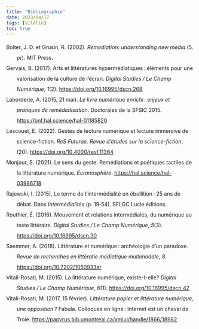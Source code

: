 ```yaml
---
title: "Bibliographie"
date: 2023/04/17
tags: [Vilélie]
toc: true
---
```



<!DOCTYPE html PUBLIC "-//W3C//DTD XHTML 1.1//EN" "http://www.w3.org/TR/xhtml11/DTD/xhtml11.dtd">
<html xmlns="http://www.w3.org/1999/xhtml" xml:lang="en">
<head>
<meta http-equiv="Content-Type" content="text/html; charset=utf-8"/>
<title>Bibliographie</title>
</head>
<body>
<div class="csl-bib-body" style="line-height: 2; margin-left: 2em; text-indent:-2em;">
  <div class="csl-entry">Bolter, J. D. et Grusin, R. (2002). <i>Remediation: understanding new media</i> (5. pr). MIT Press.</div>
  <span class="Z3988" title="url_ver=Z39.88-2004&amp;ctx_ver=Z39.88-2004&amp;rfr_id=info%3Asid%2Fzotero.org%3A2&amp;rft_id=urn%3Aisbn%3A978-0-262-02452-5%20978-0-262-52279-3&amp;rft_val_fmt=info%3Aofi%2Ffmt%3Akev%3Amtx%3Abook&amp;rft.genre=book&amp;rft.btitle=Remediation%3A%20understanding%20new%20media&amp;rft.place=Cambridge%2C%20Mass.&amp;rft.publisher=MIT%20Press&amp;rft.edition=5.%20pr&amp;rft.aufirst=Jay%20David&amp;rft.aulast=Bolter&amp;rft.au=Jay%20David%20Bolter&amp;rft.au=Richard%20Grusin&amp;rft.date=2002&amp;rft.tpages=295&amp;rft.isbn=978-0-262-02452-5%20978-0-262-52279-3&amp;rft.language=eng"></span>
  <div class="csl-entry">Gervais, B. (2017). Arts et littératures hypermédiatiques : éléments pour une valorisation de la culture de l’écran. <i>Digital Studies / Le Champ Numérique</i>, <i>1</i>(2). <a href="https://doi.org/10.16995/dscn.268">https://doi.org/10.16995/dscn.268</a></div>
  <span class="Z3988" title="url_ver=Z39.88-2004&amp;ctx_ver=Z39.88-2004&amp;rfr_id=info%3Asid%2Fzotero.org%3A2&amp;rft_id=info%3Adoi%2F10.16995%2Fdscn.268&amp;rft_val_fmt=info%3Aofi%2Ffmt%3Akev%3Amtx%3Ajournal&amp;rft.genre=article&amp;rft.atitle=Arts%20et%20litt%C3%A9ratures%20hyperm%C3%A9diatiques%20%3A%20%C3%A9l%C3%A9ments%20pour%20une%20valorisation%20de%20la%20culture%20de%20l%E2%80%99%C3%A9cran&amp;rft.jtitle=Digital%20Studies%20%2F%20Le%20champ%20num%C3%A9rique&amp;rft.volume=1&amp;rft.issue=2&amp;rft.aufirst=Bertrand&amp;rft.aulast=Gervais&amp;rft.au=Bertrand%20Gervais&amp;rft.date=2017-02-21&amp;rft.issn=1918-3666&amp;rft.language=en"></span>
  <div class="csl-entry">Laborderie, A. (2015, 21 mai). <i>Le livre numérique enrichi : enjeux et pratiques de remédiatisation</i>. Doctorales de la SFSIC 2015. <a href="https://bnf.hal.science/hal-01185820">https://bnf.hal.science/hal-01185820</a></div>
  <span class="Z3988" title="url_ver=Z39.88-2004&amp;ctx_ver=Z39.88-2004&amp;rfr_id=info%3Asid%2Fzotero.org%3A2&amp;rft_val_fmt=info%3Aofi%2Ffmt%3Akev%3Amtx%3Abook&amp;rft.genre=proceeding&amp;rft.atitle=Le%20livre%20num%C3%A9rique%20enrichi%20%3A%20enjeux%20et%20pratiques%20de%20rem%C3%A9diatisation&amp;rft.aufirst=Arnaud&amp;rft.aulast=Laborderie&amp;rft.au=Arnaud%20Laborderie&amp;rft.date=2015-05-21&amp;rft.language=fr"></span>
  <div class="csl-entry">Lescouet, E. (2022). Gestes de lecture numérique et lecture immersive de science-fiction. <i>ReS Futurae. Revue d’études sur la science-fiction</i>, (20). <a href="https://doi.org/10.4000/resf.11364">https://doi.org/10.4000/resf.11364</a></div>
  <span class="Z3988" title="url_ver=Z39.88-2004&amp;ctx_ver=Z39.88-2004&amp;rfr_id=info%3Asid%2Fzotero.org%3A2&amp;rft_id=info%3Adoi%2F10.4000%2Fresf.11364&amp;rft_val_fmt=info%3Aofi%2Ffmt%3Akev%3Amtx%3Ajournal&amp;rft.genre=article&amp;rft.atitle=Gestes%20de%20lecture%20num%C3%A9rique%20et%20lecture%20immersive%20de%20science-fiction&amp;rft.jtitle=ReS%20Futurae.%20Revue%20d%E2%80%99%C3%A9tudes%20sur%20la%20science-fiction&amp;rft.issue=20&amp;rft.aufirst=Emmanuelle&amp;rft.aulast=Lescouet&amp;rft.au=Emmanuelle%20Lescouet&amp;rft.date=2022-12-13&amp;rft.issn=2264-6949&amp;rft.language=fr"></span>
  <div class="csl-entry">Monjour, S. (2021). Le sens du geste. Remédiations et poétiques tactiles de la littérature numérique. <i>Ecranosphère</i>. <a href="https://hal.science/hal-03986718">https://hal.science/hal-03986718</a></div>
  <span class="Z3988" title="url_ver=Z39.88-2004&amp;ctx_ver=Z39.88-2004&amp;rfr_id=info%3Asid%2Fzotero.org%3A2&amp;rft_val_fmt=info%3Aofi%2Ffmt%3Akev%3Amtx%3Ajournal&amp;rft.genre=article&amp;rft.atitle=Le%20sens%20du%20geste.%20Rem%C3%A9diations%20et%20po%C3%A9tiques%20tactiles%20de%20la%20litt%C3%A9rature%20num%C3%A9rique&amp;rft.jtitle=Ecranosph%C3%A8re&amp;rft.aufirst=Servanne&amp;rft.aulast=Monjour&amp;rft.au=Servanne%20Monjour&amp;rft.date=2021-09"></span>
  <div class="csl-entry">Rajewski, I. (2015). Le terme de l’intermédialité en ébullition : 25 ans de débat. Dans <i>Intermédialités</i> (p. 19‑54). SFLGC Lucie éditions.</div>
  <span class="Z3988" title="url_ver=Z39.88-2004&amp;ctx_ver=Z39.88-2004&amp;rfr_id=info%3Asid%2Fzotero.org%3A2&amp;rft_id=urn%3Aisbn%3A978-2-35371-879-5&amp;rft_val_fmt=info%3Aofi%2Ffmt%3Akev%3Amtx%3Abook&amp;rft.genre=bookitem&amp;rft.atitle=Le%20terme%20de%20l'interm%C3%A9dialit%C3%A9%20en%20%C3%A9bullition%20%3A%2025%20ans%20de%20d%C3%A9bat&amp;rft.place=Paris%20%5BN%C3%AEmes%5D&amp;rft.publisher=SFLGC%20Lucie%20%C3%A9ditions&amp;rft.series=Po%C3%A9tiques%20comparatistes&amp;rft.aufirst=Irina&amp;rft.aulast=Rajewski&amp;rft.au=Irina%20Rajewski&amp;rft.au=undefined&amp;rft.date=2015&amp;rft.pages=19-54&amp;rft.spage=19&amp;rft.epage=54&amp;rft.isbn=978-2-35371-879-5&amp;rft.language=fre"></span>
  <div class="csl-entry">Routhier, É. (2016). Mouvement et relations intermédiales, du numérique au texte littéraire. <i>Digital Studies / Le Champ Numérique</i>, <i>5</i>(3). <a href="https://doi.org/10.16995/dscn.30">https://doi.org/10.16995/dscn.30</a></div>
  <span class="Z3988" title="url_ver=Z39.88-2004&amp;ctx_ver=Z39.88-2004&amp;rfr_id=info%3Asid%2Fzotero.org%3A2&amp;rft_id=info%3Adoi%2F10.16995%2Fdscn.30&amp;rft_val_fmt=info%3Aofi%2Ffmt%3Akev%3Amtx%3Ajournal&amp;rft.genre=article&amp;rft.atitle=Mouvement%20et%20relations%20interm%C3%A9diales%2C%20du%20num%C3%A9rique%20au%20texte%20litt%C3%A9raire&amp;rft.jtitle=Digital%20Studies%20%2F%20Le%20champ%20num%C3%A9rique&amp;rft.volume=5&amp;rft.issue=3&amp;rft.aufirst=%C3%89lisabeth&amp;rft.aulast=Routhier&amp;rft.au=%C3%89lisabeth%20Routhier&amp;rft.date=2016-05-02&amp;rft.issn=1918-3666&amp;rft.language=en"></span>
  <div class="csl-entry">Saemmer, A. (2018). Littérature et numérique : archéologie d’un paradoxe. <i>Revue de recherches en littératie médiatique multimodale</i>, <i>8</i>. <a href="https://doi.org/10.7202/1050933ar">https://doi.org/10.7202/1050933ar</a></div>
  <span class="Z3988" title="url_ver=Z39.88-2004&amp;ctx_ver=Z39.88-2004&amp;rfr_id=info%3Asid%2Fzotero.org%3A2&amp;rft_id=info%3Adoi%2F10.7202%2F1050933ar&amp;rft_val_fmt=info%3Aofi%2Ffmt%3Akev%3Amtx%3Ajournal&amp;rft.genre=article&amp;rft.atitle=Litt%C3%A9rature%20et%20num%C3%A9rique%20%3A%20arch%C3%A9ologie%20d%E2%80%99un%20paradoxe&amp;rft.jtitle=Revue%20de%20recherches%20en%20litt%C3%A9ratie%20m%C3%A9diatique%20multimodale&amp;rft.stitle=rechercheslmm&amp;rft.volume=8&amp;rft.aufirst=Alexandra&amp;rft.aulast=Saemmer&amp;rft.au=Alexandra%20Saemmer&amp;rft.date=2018&amp;rft.issn=2368-9242&amp;rft.language=fr"></span>
  <div class="csl-entry">Vitali-Rosati, M. (2015). La littérature numérique, existe-t-elle? <i>Digital Studies / Le Champ Numérique</i>, <i>6</i>(1). <a href="https://doi.org/10.16995/dscn.42">https://doi.org/10.16995/dscn.42</a></div>
  <span class="Z3988" title="url_ver=Z39.88-2004&amp;ctx_ver=Z39.88-2004&amp;rfr_id=info%3Asid%2Fzotero.org%3A2&amp;rft_id=info%3Adoi%2F10.16995%2Fdscn.42&amp;rft_val_fmt=info%3Aofi%2Ffmt%3Akev%3Amtx%3Ajournal&amp;rft.genre=article&amp;rft.atitle=La%20litt%C3%A9rature%20num%C3%A9rique%2C%20existe-t-elle%3F&amp;rft.jtitle=Digital%20Studies%20%2F%20Le%20champ%20num%C3%A9rique&amp;rft.volume=6&amp;rft.issue=1&amp;rft.aufirst=Marcello&amp;rft.aulast=Vitali-Rosati&amp;rft.au=Marcello%20Vitali-Rosati&amp;rft.date=2015-02-06&amp;rft.issn=1918-3666&amp;rft.language=en"></span>
  <div class="csl-entry">Vitali-Rosati, M. (2017, 15 février). <i>Littérature papier et littérature numérique, une opposition ?</i> Fabula. Colloques en ligne : Internet est un cheval de Troie. <a href="https://papyrus.bib.umontreal.ca/xmlui/handle/1866/18982">https://papyrus.bib.umontreal.ca/xmlui/handle/1866/18982</a></div>
  <span class="Z3988" title="url_ver=Z39.88-2004&amp;ctx_ver=Z39.88-2004&amp;rfr_id=info%3Asid%2Fzotero.org%3A2&amp;rft_val_fmt=info%3Aofi%2Ffmt%3Akev%3Amtx%3Abook&amp;rft.genre=proceeding&amp;rft.atitle=Litt%C3%A9rature%20papier%20et%20litt%C3%A9rature%20num%C3%A9rique%2C%20une%20opposition%20%3F&amp;rft.btitle=Fabula.%20Colloques%20en%20ligne%20%3A%20Internet%20est%20un%20cheval%20de%20Troie&amp;rft.publisher=Fabula&amp;rft.aufirst=Marcello&amp;rft.aulast=Vitali-Rosati&amp;rft.au=Marcello%20Vitali-Rosati&amp;rft.date=2017-02-15&amp;rft.language=fra"></span>
</div></body>
</html>
